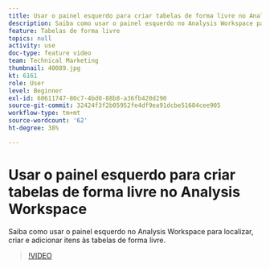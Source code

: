 ```yaml
---
title: Usar o painel esquerdo para criar tabelas de forma livre no Analysis Workspace
description: Saiba como usar o painel esquerdo no Analysis Workspace para localizar, criar e adicionar itens às tabelas de forma livre.
feature: Tabelas de forma livre
topics: null
activity: use
doc-type: feature video
team: Technical Marketing
thumbnail: 40089.jpg
kt: 6161
role: User
level: Beginner
exl-id: 60611747-80c7-4bd0-88b8-a36fb420d290
source-git-commit: 32424f3f2b05952fe4df9ea91dcbe51684cee905
workflow-type: tm+mt
source-wordcount: '62'
ht-degree: 38%

---
```


# Usar o painel esquerdo para criar tabelas de forma livre no Analysis Workspace

Saiba como usar o painel esquerdo no Analysis Workspace para localizar, criar e adicionar itens às tabelas de forma livre.

>[!VIDEO](https://video.tv.adobe.com/v/40089/?quality=12&learn=on)
